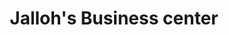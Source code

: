 ---
title: "Jalloh's Business center"
url: /monrovia/jallohs-business-center/
shop: Lebensmittel
---